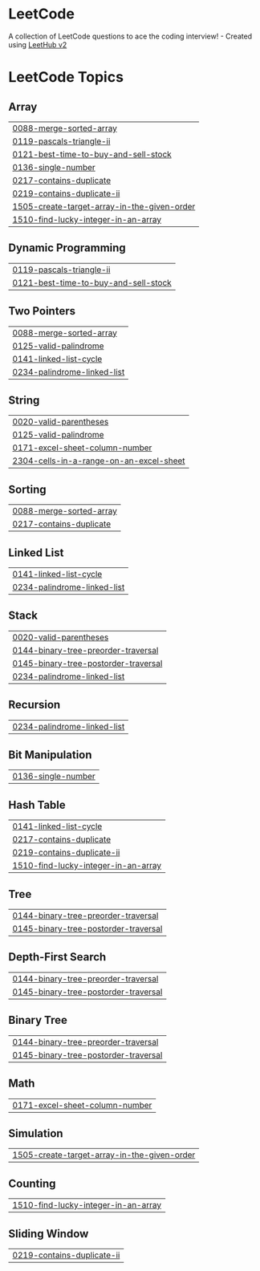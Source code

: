 # LeetCode
A collection of LeetCode questions to ace the coding interview! - Created using [LeetHub v2](https://github.com/arunbhardwaj/LeetHub-2.0)

<!---LeetCode Topics Start-->
# LeetCode Topics
## Array
|  |
| ------- |
| [0088-merge-sorted-array](https://github.com/Alligator1506/LeetCode/tree/master/0088-merge-sorted-array) |
| [0119-pascals-triangle-ii](https://github.com/Alligator1506/LeetCode/tree/master/0119-pascals-triangle-ii) |
| [0121-best-time-to-buy-and-sell-stock](https://github.com/Alligator1506/LeetCode/tree/master/0121-best-time-to-buy-and-sell-stock) |
| [0136-single-number](https://github.com/Alligator1506/LeetCode/tree/master/0136-single-number) |
| [0217-contains-duplicate](https://github.com/Alligator1506/LeetCode/tree/master/0217-contains-duplicate) |
| [0219-contains-duplicate-ii](https://github.com/Alligator1506/LeetCode/tree/master/0219-contains-duplicate-ii) |
| [1505-create-target-array-in-the-given-order](https://github.com/Alligator1506/LeetCode/tree/master/1505-create-target-array-in-the-given-order) |
| [1510-find-lucky-integer-in-an-array](https://github.com/Alligator1506/LeetCode/tree/master/1510-find-lucky-integer-in-an-array) |
## Dynamic Programming
|  |
| ------- |
| [0119-pascals-triangle-ii](https://github.com/Alligator1506/LeetCode/tree/master/0119-pascals-triangle-ii) |
| [0121-best-time-to-buy-and-sell-stock](https://github.com/Alligator1506/LeetCode/tree/master/0121-best-time-to-buy-and-sell-stock) |
## Two Pointers
|  |
| ------- |
| [0088-merge-sorted-array](https://github.com/Alligator1506/LeetCode/tree/master/0088-merge-sorted-array) |
| [0125-valid-palindrome](https://github.com/Alligator1506/LeetCode/tree/master/0125-valid-palindrome) |
| [0141-linked-list-cycle](https://github.com/Alligator1506/LeetCode/tree/master/0141-linked-list-cycle) |
| [0234-palindrome-linked-list](https://github.com/Alligator1506/LeetCode/tree/master/0234-palindrome-linked-list) |
## String
|  |
| ------- |
| [0020-valid-parentheses](https://github.com/Alligator1506/LeetCode/tree/master/0020-valid-parentheses) |
| [0125-valid-palindrome](https://github.com/Alligator1506/LeetCode/tree/master/0125-valid-palindrome) |
| [0171-excel-sheet-column-number](https://github.com/Alligator1506/LeetCode/tree/master/0171-excel-sheet-column-number) |
| [2304-cells-in-a-range-on-an-excel-sheet](https://github.com/Alligator1506/LeetCode/tree/master/2304-cells-in-a-range-on-an-excel-sheet) |
## Sorting
|  |
| ------- |
| [0088-merge-sorted-array](https://github.com/Alligator1506/LeetCode/tree/master/0088-merge-sorted-array) |
| [0217-contains-duplicate](https://github.com/Alligator1506/LeetCode/tree/master/0217-contains-duplicate) |
## Linked List
|  |
| ------- |
| [0141-linked-list-cycle](https://github.com/Alligator1506/LeetCode/tree/master/0141-linked-list-cycle) |
| [0234-palindrome-linked-list](https://github.com/Alligator1506/LeetCode/tree/master/0234-palindrome-linked-list) |
## Stack
|  |
| ------- |
| [0020-valid-parentheses](https://github.com/Alligator1506/LeetCode/tree/master/0020-valid-parentheses) |
| [0144-binary-tree-preorder-traversal](https://github.com/Alligator1506/LeetCode/tree/master/0144-binary-tree-preorder-traversal) |
| [0145-binary-tree-postorder-traversal](https://github.com/Alligator1506/LeetCode/tree/master/0145-binary-tree-postorder-traversal) |
| [0234-palindrome-linked-list](https://github.com/Alligator1506/LeetCode/tree/master/0234-palindrome-linked-list) |
## Recursion
|  |
| ------- |
| [0234-palindrome-linked-list](https://github.com/Alligator1506/LeetCode/tree/master/0234-palindrome-linked-list) |
## Bit Manipulation
|  |
| ------- |
| [0136-single-number](https://github.com/Alligator1506/LeetCode/tree/master/0136-single-number) |
## Hash Table
|  |
| ------- |
| [0141-linked-list-cycle](https://github.com/Alligator1506/LeetCode/tree/master/0141-linked-list-cycle) |
| [0217-contains-duplicate](https://github.com/Alligator1506/LeetCode/tree/master/0217-contains-duplicate) |
| [0219-contains-duplicate-ii](https://github.com/Alligator1506/LeetCode/tree/master/0219-contains-duplicate-ii) |
| [1510-find-lucky-integer-in-an-array](https://github.com/Alligator1506/LeetCode/tree/master/1510-find-lucky-integer-in-an-array) |
## Tree
|  |
| ------- |
| [0144-binary-tree-preorder-traversal](https://github.com/Alligator1506/LeetCode/tree/master/0144-binary-tree-preorder-traversal) |
| [0145-binary-tree-postorder-traversal](https://github.com/Alligator1506/LeetCode/tree/master/0145-binary-tree-postorder-traversal) |
## Depth-First Search
|  |
| ------- |
| [0144-binary-tree-preorder-traversal](https://github.com/Alligator1506/LeetCode/tree/master/0144-binary-tree-preorder-traversal) |
| [0145-binary-tree-postorder-traversal](https://github.com/Alligator1506/LeetCode/tree/master/0145-binary-tree-postorder-traversal) |
## Binary Tree
|  |
| ------- |
| [0144-binary-tree-preorder-traversal](https://github.com/Alligator1506/LeetCode/tree/master/0144-binary-tree-preorder-traversal) |
| [0145-binary-tree-postorder-traversal](https://github.com/Alligator1506/LeetCode/tree/master/0145-binary-tree-postorder-traversal) |
## Math
|  |
| ------- |
| [0171-excel-sheet-column-number](https://github.com/Alligator1506/LeetCode/tree/master/0171-excel-sheet-column-number) |
## Simulation
|  |
| ------- |
| [1505-create-target-array-in-the-given-order](https://github.com/Alligator1506/LeetCode/tree/master/1505-create-target-array-in-the-given-order) |
## Counting
|  |
| ------- |
| [1510-find-lucky-integer-in-an-array](https://github.com/Alligator1506/LeetCode/tree/master/1510-find-lucky-integer-in-an-array) |
## Sliding Window
|  |
| ------- |
| [0219-contains-duplicate-ii](https://github.com/Alligator1506/LeetCode/tree/master/0219-contains-duplicate-ii) |
<!---LeetCode Topics End-->